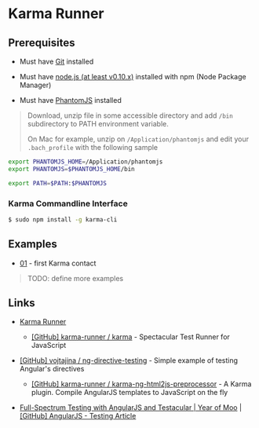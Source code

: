 # Karma Runner

## Prerequisites

* Must have [Git](http://git-scm.com/) installed

* Must have [node.js (at least v0.10.x)](http://nodejs.org/) installed with npm (Node Package Manager)

* Must have [PhantomJS](http://phantomjs.org/) installed

> Download, unzip file in some accessible directory and add `/bin` subdirectory to PATH environment variable.
>
> On Mac for example, unzip on `/Application/phantomjs` and edit your `.bach_profile` with the following sample

```bash
export PHANTOMJS_HOME=/Application/phantomjs
export PHANTOMJS=$PHANTOMJS_HOME/bin

export PATH=$PATH:$PHANTOMJS
```

### Karma Commandline Interface

```bash
$ sudo npm install -g karma-cli
```


## Examples

* [01](01) - first Karma contact

> TODO: define more examples


## Links

* [Karma Runner](https://karma-runner.github.io/)

  * [[GitHub] karma-runner / karma](https://github.com/karma-runner/karma) - Spectacular Test Runner for JavaScript

* [[GitHub] vojtajina / ng-directive-testing](https://github.com/vojtajina/ng-directive-testing) - Simple example of testing Angular's directives

  * [[GitHub] karma-runner / karma-ng-html2js-preprocessor](https://github.com/karma-runner/karma-ng-html2js-preprocessor) - A Karma plugin. Compile AngularJS templates to JavaScript on the fly

* [Full-Spectrum Testing with AngularJS and Testacular | Year of Moo](http://www.yearofmoo.com/2013/01/full-spectrum-testing-with-angularjs-and-testacular.html) | [[GitHub] AngularJS - Testing Article](https://github.com/yearofmoo-articles/AngularJS-Testing-Article)
